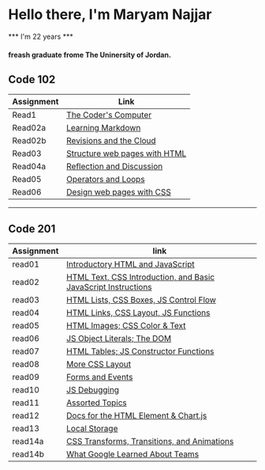 # Hello there, I'm Maryam Najjar
*** I'm 22 years *** 
#### freash graduate frome The Uninersity of Jordan. 
## Code 102
| Assignment | Link |
| ----------- | ---- |
| Read1 | [The Coder's Computer](102/read1.md) |
| Read02a | [Learning Markdown](102/read02a.md)  |
| Read02b | [Revisions and the Cloud](102/read02b.md) |
| Read03  | [Structure web pages with HTML](102/read03.md) |
| Read04a | [Reflection and Discussion](102/read04a.md) |
| Read05  | [Operators and Loops](102/read05.md) |
| Read06  | [ Design web pages with CSS](102/read06.md) 
---------------------------------------------------------------------------------------------
## Code 201
| Assignment| link                   |
| -------- |-------------------------|
| read01   |[Introductory HTML and JavaScript](201/read01.md)  |
| read02   |[HTML Text, CSS Introduction, and Basic JavaScript Instructions](201/read02.md)  |
| read03   |[HTML Lists, CSS Boxes, JS Control Flow](201/read03.md)  | 
| read04   |[HTML Links, CSS Layout, JS Functions](201/read04.md)  |
| read05   |[HTML Images; CSS Color & Text](201/read05.md)  |
| read06   |[JS Object Literals; The DOM](201/read06.md)  |
| read07   |[HTML Tables; JS Constructor Functions](201/read07.md)  |
| read08   |[More CSS Layout](201/read08.md)  |
| read09   |[Forms and Events](201/read09.md)  |
| read10   |[JS Debugging](201/read10.md)  |
| read11   |[Assorted Topics](201/read11.md)  |
| read12   |[Docs for the HTML <canvas> Element & Chart.js](201/read12.md)  |
| read13   |[Local Storage](201/read13.md)  |
| read14a  |[CSS Transforms, Transitions, and Animations](201/read14a.md)|
| read14b  |[What Google Learned About Teams](201/read14b.md)|
